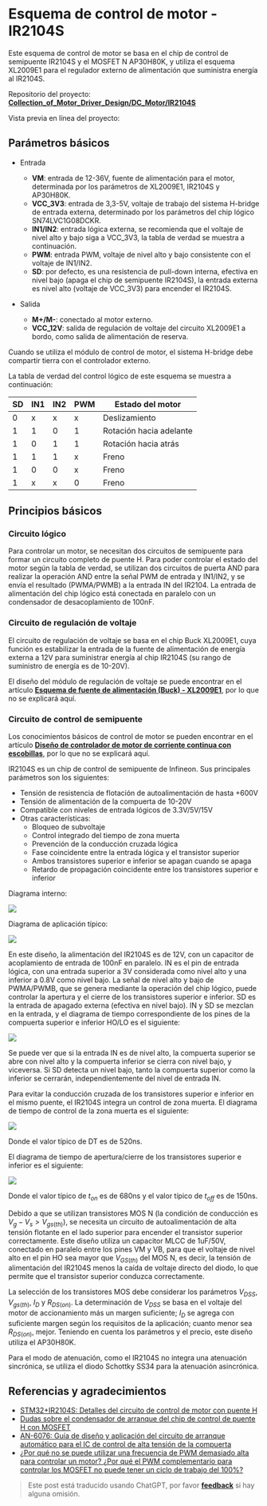 # Esquema de control de motor - IR2104S

Este esquema de control de motor se basa en el chip de control de semipuente IR2104S y el MOSFET N AP30H80K, y utiliza el esquema XL2009E1 para el regulador externo de alimentación que suministra energía al IR2104S.

Repositorio del proyecto: [**Collection_of_Motor_Driver_Design/DC_Motor/IR2104S**](https://github.com/linyuxuanlin/Collection_of_Motor_Driver_Design/tree/main/DC_Motor/IR2104S)

Vista previa en línea del proyecto:

<div class="altium-iframe-viewer">
  <div
    class="altium-ecad-viewer"
    data-project-src="https://github.com/linyuxuanlin/Collection_of_Motor_Driver_Design/raw/main/DC_Motor/IR2104S/IR2104S.zip"
  ></div>
</div>

## Parámetros básicos

- Entrada

  - **VM**: entrada de 12-36V, fuente de alimentación para el motor, determinada por los parámetros de XL2009E1, IR2104S y AP30H80K.
  - **VCC_3V3**: entrada de 3,3-5V, voltaje de trabajo del sistema H-bridge de entrada externa, determinado por los parámetros del chip lógico SN74LVC1G08DCKR.
  - **IN1/IN2**: entrada lógica externa, se recomienda que el voltaje de nivel alto y bajo siga a VCC_3V3, la tabla de verdad se muestra a continuación.
  - **PWM**: entrada PWM, voltaje de nivel alto y bajo consistente con el voltaje de IN1/IN2.
  - **SD**: por defecto, es una resistencia de pull-down interna, efectiva en nivel bajo (apaga el chip de semipuente IR2104S), la entrada externa es nivel alto (voltaje de VCC_3V3) para encender el IR2104S.

- Salida
  - **M+/M-**: conectado al motor externo.
  - **VCC_12V**: salida de regulación de voltaje del circuito XL2009E1 a bordo, como salida de alimentación de reserva.

Cuando se utiliza el módulo de control de motor, el sistema H-bridge debe compartir tierra con el controlador externo.

La tabla de verdad del control lógico de este esquema se muestra a continuación:

| SD  | IN1 | IN2 | PWM | Estado del motor        |
| --- | --- | --- | --- | ----------------------- |
| 0   | x   | x   | x   | Deslizamiento           |
| 1   | 1   | 0   | 1   | Rotación hacia adelante |
| 1   | 0   | 1   | 1   | Rotación hacia atrás    |
| 1   | 1   | 1   | x   | Freno                   |
| 1   | 0   | 0   | x   | Freno                   |
| 1   | x   | x   | 0   | Freno                   |

## Principios básicos

### Circuito lógico

Para controlar un motor, se necesitan dos circuitos de semipuente para formar un circuito completo de puente H. Para poder controlar el estado del motor según la tabla de verdad, se utilizan dos circuitos de puerta AND para realizar la operación AND entre la señal PWM de entrada y IN1/IN2, y se envía el resultado (PWMA/PWMB) a la entrada IN del IR2104. La entrada de alimentación del chip lógico está conectada en paralelo con un condensador de desacoplamiento de 100nF.

### Circuito de regulación de voltaje

El circuito de regulación de voltaje se basa en el chip Buck XL2009E1, cuya función es estabilizar la entrada de la fuente de alimentación de energía externa a 12V para suministrar energía al chip IR2104S (su rango de suministro de energía es de 10-20V).

El diseño del módulo de regulación de voltaje se puede encontrar en el artículo [**Esquema de fuente de alimentación (Buck) - XL2009E1**](https://wiki-power.com/es/%E7%94%B5%E6%BA%90%E6%96%B9%E6%A1%88%EF%BC%88Buck%EF%BC%89-XL2009E1), por lo que no se explicará aquí.

### Circuito de control de semipuente

Los conocimientos básicos de control de motor se pueden encontrar en el artículo [**Diseño de controlador de motor de corriente continua con escobillas**](https://wiki-power.com/es/%E7%9B%B4%E6%B5%81%E6%9C%89%E5%88%B7%E7%94%B5%E6%9C%BA%E9%A9%B1%E5%8A%A8%E7%9A%84%E8%AE%BE%E8%AE%A1), por lo que no se explicará aquí.

IR2104S es un chip de control de semipuente de Infineon. Sus principales parámetros son los siguientes:

- Tensión de resistencia de flotación de autoalimentación de hasta +600V
- Tensión de alimentación de la compuerta de 10-20V
- Compatible con niveles de entrada lógicos de 3.3V/5V/15V
- Otras características:
  - Bloqueo de subvoltaje
  - Control integrado del tiempo de zona muerta
  - Prevención de la conducción cruzada lógica
  - Fase coincidente entre la entrada lógica y el transistor superior
  - Ambos transistores superior e inferior se apagan cuando se apaga
  - Retardo de propagación coincidente entre los transistores superior e inferior

Diagrama interno:

![](https://wiki-media-1253965369.cos.ap-guangzhou.myqcloud.com/img/20220407155726.png)

Diagrama de aplicación típico:

![](https://wiki-media-1253965369.cos.ap-guangzhou.myqcloud.com/img/20220407155457.png)

En este diseño, la alimentación del IR2104S es de 12V, con un capacitor de acoplamiento de entrada de 100nF en paralelo. IN es el pin de entrada lógica, con una entrada superior a 3V considerada como nivel alto y una inferior a 0.8V como nivel bajo. La señal de nivel alto y bajo de PWMA/PWMB, que se genera mediante la operación del chip lógico, puede controlar la apertura y el cierre de los transistores superior e inferior. SD es la entrada de apagado externa (efectiva en nivel bajo). IN y SD se mezclan en la entrada, y el diagrama de tiempo correspondiente de los pines de la compuerta superior e inferior HO/LO es el siguiente:

![](https://wiki-media-1253965369.cos.ap-guangzhou.myqcloud.com/img/20220407153203.png)

Se puede ver que si la entrada IN es de nivel alto, la compuerta superior se abre con nivel alto y la compuerta inferior se cierra con nivel bajo, y viceversa. Si SD detecta un nivel bajo, tanto la compuerta superior como la inferior se cerrarán, independientemente del nivel de entrada IN.

Para evitar la conducción cruzada de los transistores superior e inferior en el mismo puente, el IR2104S integra un control de zona muerta. El diagrama de tiempo de control de la zona muerta es el siguiente:

![](https://wiki-media-1253965369.cos.ap-guangzhou.myqcloud.com/img/20220407153300.png)

Donde el valor típico de DT es de 520ns.

El diagrama de tiempo de apertura/cierre de los transistores superior e inferior es el siguiente:

![](https://wiki-media-1253965369.cos.ap-guangzhou.myqcloud.com/img/20220407153941.png)

Donde el valor típico de $t_{on}$ es de 680ns y el valor típico de $t_{off}$ es de 150ns.

Debido a que se utilizan transistores MOS N (la condición de conducción es $V_g-V_s>V_{gs(th)}$), se necesita un circuito de autoalimentación de alta tensión flotante en el lado superior para encender el transistor superior correctamente. Este diseño utiliza un capacitor MLCC de 1uF/50V, conectado en paralelo entre los pines VM y VB, para que el voltaje de nivel alto en el pin HO sea mayor que $V_{GS(th)}$ del MOS N, es decir, la tensión de alimentación del IR2104S menos la caída de voltaje directo del diodo, lo que permite que el transistor superior conduzca correctamente.

La selección de los transistores MOS debe considerar los parámetros $V_{DSS}$, $V_{gs(th)}$, $I_D$ y $R_{DS(on)}$. La determinación de $V_{DSS}$ se basa en el voltaje del motor de accionamiento más un margen suficiente; $I_D$ se agrega con suficiente margen según los requisitos de la aplicación; cuanto menor sea $R_{DS(on)}$, mejor. Teniendo en cuenta los parámetros y el precio, este diseño utiliza el AP30H80K.

Para el modo de atenuación, como el IR2104S no integra una atenuación sincrónica, se utiliza el diodo Schottky SS34 para la atenuación asincrónica.

## Referencias y agradecimientos

- [STM32+IR2104S: Detalles del circuito de control de motor con puente H](https://blog.csdn.net/qq_39400113/article/details/108909800)
- [Dudas sobre el condensador de arranque del chip de control de puente H con MOSFET](https://www.amobbs.com/thread-5716927-1-1.html)
- [AN-6076: Guía de diseño y aplicación del circuito de arranque automático para el IC de control de alta tensión de la compuerta](http://file.elecfans.com/web1/M00/0E/2C/pIYBAFocSwiAd48MAA0ls-d5YeY046.pdf)
- [¿Por qué no se puede utilizar una frecuencia de PWM demasiado alta para controlar un motor? ¿Por qué el PWM complementario para controlar los MOSFET no puede tener un ciclo de trabajo del 100%?](https://blog.csdn.net/weixin_39883129/article/details/111642277)

> Este post está traducido usando ChatGPT, por favor [**feedback**](https://github.com/linyuxuanlin/Wiki_MkDocs/issues/new) si hay alguna omisión.
